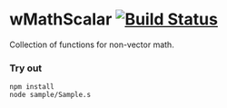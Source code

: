 
# wMathScalar [![Build Status](https://travis-ci.org/Wandalen/wMathScalar.svg?branch=master)](https://travis-ci.org/Wandalen/wMathScalar)

Collection of functions for non-vector math.

### Try out
```
npm install
node sample/Sample.s
```






































